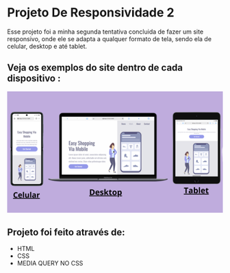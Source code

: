 <h1> Projeto De Responsividade 2</h1>

<p>Esse projeto foi a minha segunda tentativa concluida de fazer um site responsivo, onde ele se adapta a qualquer formato de tela, sendo ela de celular, desktop e até tablet.</p>

<h2>Veja os exemplos do site dentro de cada dispositivo :</h2>

<img src="https://github.com/Yuripujol/Projeto-De-Responsividade-2/blob/main/Exemplos%20de%20responsividade%201.png?raw=true" />

<h2>Projeto foi feito através de: </h2>

<ul>
<li>HTML</li>
<li>CSS</li>
<li>MEDIA QUERY NO CSS</li>

  
</ul>
